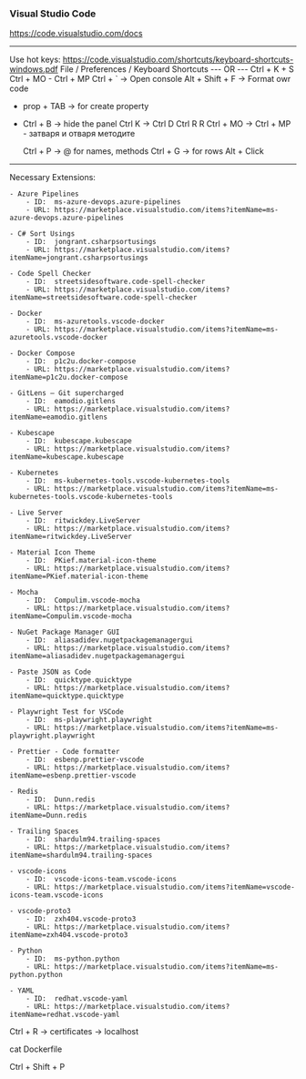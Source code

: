### Visual Studio Code

https://code.visualstudio.com/docs

---

Use hot keys: https://code.visualstudio.com/shortcuts/keyboard-shortcuts-windows.pdf
File / Preferences / Keyboard Shortcuts   --- OR --- Ctrl + K + S
Ctrl + MO - Ctrl + MP
Ctrl + ` -> Open console
Alt + Shift + F -> Format owr code



- prop + TAB -> for create property
- Ctrl + B -> hide the panel
Ctrl K -> Ctrl D
	Ctrl R R
	Ctrl + MO -> Ctrl + MP - затваря и отваря методите


    Ctrl + P -> @ for names, methods
    Ctrl + G -> for rows
    Alt + Click


---

Necessary Extensions:



    - Azure Pipelines
        - ID:  ms-azure-devops.azure-pipelines
        - URL: https://marketplace.visualstudio.com/items?itemName=ms-azure-devops.azure-pipelines

    - C# Sort Usings
        - ID:  jongrant.csharpsortusings
        - URL: https://marketplace.visualstudio.com/items?itemName=jongrant.csharpsortusings

    - Code Spell Checker
        - ID:  streetsidesoftware.code-spell-checker
        - URL: https://marketplace.visualstudio.com/items?itemName=streetsidesoftware.code-spell-checker

    - Docker
        - ID:  ms-azuretools.vscode-docker
        - URL: https://marketplace.visualstudio.com/items?itemName=ms-azuretools.vscode-docker

    - Docker Compose
        - ID:  p1c2u.docker-compose
        - URL: https://marketplace.visualstudio.com/items?itemName=p1c2u.docker-compose

    - GitLens — Git supercharged
        - ID:  eamodio.gitlens
        - URL: https://marketplace.visualstudio.com/items?itemName=eamodio.gitlens

    - Kubescape
        - ID:  kubescape.kubescape
        - URL: https://marketplace.visualstudio.com/items?itemName=kubescape.kubescape

    - Kubernetes
        - ID:  ms-kubernetes-tools.vscode-kubernetes-tools
        - URL: https://marketplace.visualstudio.com/items?itemName=ms-kubernetes-tools.vscode-kubernetes-tools

    - Live Server
        - ID:  ritwickdey.LiveServer
        - URL: https://marketplace.visualstudio.com/items?itemName=ritwickdey.LiveServer

    - Material Icon Theme
        - ID:  PKief.material-icon-theme
        - URL: https://marketplace.visualstudio.com/items?itemName=PKief.material-icon-theme

    - Mocha
        - ID:  Compulim.vscode-mocha
        - URL: https://marketplace.visualstudio.com/items?itemName=Compulim.vscode-mocha

    - NuGet Package Manager GUI
        - ID:  aliasadidev.nugetpackagemanagergui
        - URL: https://marketplace.visualstudio.com/items?itemName=aliasadidev.nugetpackagemanagergui

    - Paste JSON as Code
        - ID:  quicktype.quicktype
        - URL: https://marketplace.visualstudio.com/items?itemName=quicktype.quicktype

    - Playwright Test for VSCode
        - ID:  ms-playwright.playwright
        - URL: https://marketplace.visualstudio.com/items?itemName=ms-playwright.playwright

    - Prettier - Code formatter
        - ID:  esbenp.prettier-vscode
        - URL: https://marketplace.visualstudio.com/items?itemName=esbenp.prettier-vscode

    - Redis
        - ID:  Dunn.redis
        - URL: https://marketplace.visualstudio.com/items?itemName=Dunn.redis

    - Trailing Spaces
        - ID:  shardulm94.trailing-spaces
        - URL: https://marketplace.visualstudio.com/items?itemName=shardulm94.trailing-spaces

    - vscode-icons
        - ID:  vscode-icons-team.vscode-icons
        - URL: https://marketplace.visualstudio.com/items?itemName=vscode-icons-team.vscode-icons

    - vscode-proto3
        - ID:  zxh404.vscode-proto3
        - URL: https://marketplace.visualstudio.com/items?itemName=zxh404.vscode-proto3

    - Python
        - ID:  ms-python.python
        - URL: https://marketplace.visualstudio.com/items?itemName=ms-python.python

    - YAML
        - ID:  redhat.vscode-yaml
        - URL: https://marketplace.visualstudio.com/items?itemName=redhat.vscode-yaml





Ctrl + R -> certificates -> localhost

cat Dockerfile

Ctrl + Shift + P


